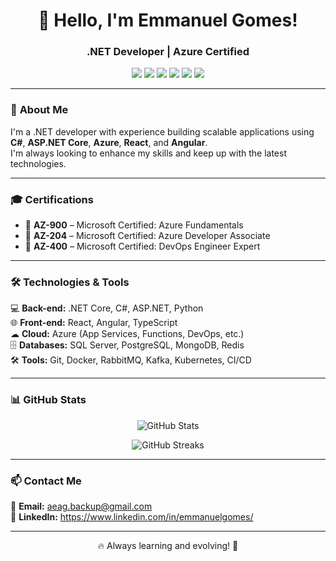 <h1 align="center">👋 Hello, I'm Emmanuel Gomes!</h1>
<h3 align="center">.NET Developer | Azure Certified </h3>

<p align="center">
  <img src="https://img.shields.io/badge/.NET-512BD4?style=for-the-badge&logo=dotnet&logoColor=white">
  <img src="https://img.shields.io/badge/C%23-239120?style=for-the-badge&logo=csharp&logoColor=white">
  <img src="https://img.shields.io/badge/Azure-0078D4?style=for-the-badge&logo=microsoftazure&logoColor=white">
  <img src="https://img.shields.io/badge/Python-3776AB?style=for-the-badge&logo=python&logoColor=white">
  <img src="https://img.shields.io/badge/React-20232A?style=for-the-badge&logo=react&logoColor=61DAFB">
  <img src="https://img.shields.io/badge/Angular-DD0031?style=for-the-badge&logo=angular&logoColor=white">
</p>

---

### 🚀 **About Me**  
I'm a .NET developer with experience building scalable applications using **C#**, **ASP.NET Core**, **Azure**, **React**, and **Angular**.  
I'm always looking to enhance my skills and keep up with the latest technologies.

---

### 🎓 **Certifications**  
- 🏅 **AZ-900** – Microsoft Certified: Azure Fundamentals  
- 🏅 **AZ-204** – Microsoft Certified: Azure Developer Associate  
- 🏅 **AZ-400** – Microsoft Certified: DevOps Engineer Expert  

---

### 🛠 **Technologies & Tools**  
💻 **Back-end:** .NET Core, C#, ASP.NET, Python  
🌐 **Front-end:** React, Angular, TypeScript  
☁ **Cloud:** Azure (App Services, Functions, DevOps, etc.)  
🗄 **Databases:** SQL Server, PostgreSQL, MongoDB, Redis  
🛠 **Tools:** Git, Docker, RabbitMQ, Kafka, Kubernetes, CI/CD  

---

### 📊 **GitHub Stats**  

<p align="center">
  <img src="https://github-readme-stats.vercel.app/api?username=antonioeagomes&show_icons=true&theme=dark&count_private=true" alt="GitHub Stats">
</p>
<p align="center">
  <img src="https://github-readme-streak-stats.herokuapp.com/?user=antonioeagomes&theme=dark" alt="GitHub Streaks">
</p>

---

### 📫 **Contact Me**  
📩 **Email:** aeag.backup@gmail.com  
💼 **LinkedIn:** https://www.linkedin.com/in/emmanuelgomes/  

---

<p align="center">🔥 Always learning and evolving! 🚀</p>
